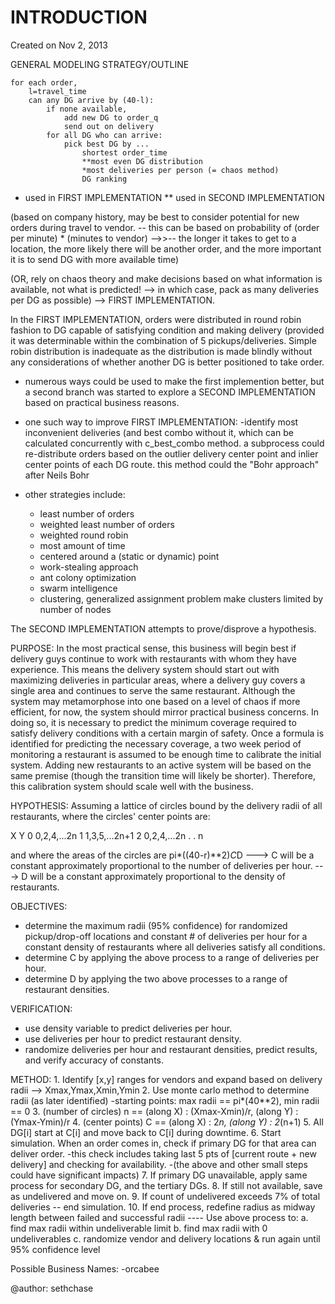 # INTRODUCTION

Created on Nov 2, 2013

GENERAL MODELING STRATEGY/OUTLINE

    for each order,
        l=travel_time
        can any DG arrive by (40-l):
            if none available,
                add new DG to order_q
                send out on delivery
            for all DG who can arrive:
                pick best DG by ...
                    shortest order_time
                    **most even DG distribution
                    *most deliveries per person (= chaos method)
                    DG ranking

*   used in FIRST IMPLEMENTATION
**  used in SECOND IMPLEMENTATION

(based on company history, may be best to consider potential for new orders during travel to vendor.
 -- this can be based on probability of (order per minute) * (minutes to vendor)
    -->>--  the longer it takes to get to a location, the more likely there will be another order,
            and the more important it is to send DG with more available time)

(OR, rely on chaos theory and make decisions based on what information is available, not what is
predicted! --> in which case, pack as many deliveries per DG as possible) --> FIRST IMPLEMENTATION.


In the FIRST IMPLEMENTATION, orders were distributed in round robin fashion to DG capable of satisfying
condition and making delivery (provided it was determinable within the combination of 5 pickups/deliveries.
Simple robin distribution is inadequate as the distribution is made blindly without any considerations of whether
 another DG is better positioned to take order.

 - numerous ways could be used to make the first implemention better, but a second branch was started to
 explore a SECOND IMPLEMENTATION based on practical business reasons.

 - one such way to improve FIRST IMPLEMENTATION:
    -identify most inconvenient deliveries (and best combo without it, which can be calculated concurrently
    with c_best_combo method. a subprocess could re-distribute orders based on the outlier delivery center point
     and inlier center points of each DG route. this method could the "Bohr approach" after Neils Bohr

 - other strategies include:
    - least number of orders
    - weighted least number of orders
    - weighted round robin
    - most amount of time
    - centered around a (static or dynamic) point
    - work-stealing approach
    - ant colony optimization
    - swarm intelligence
    - clustering, generalized assignment problem
        make clusters limited by number of nodes


The SECOND IMPLEMENTATION attempts to prove/disprove a hypothesis.

PURPOSE:  In the most practical sense, this business will begin best if delivery guys
continue to work with restaurants with whom they have experience.  This means the delivery system
should start out with maximizing deliveries in particular areas, where a delivery guy covers a single
area and continues to serve the same restaurant.  Although the system may metamorphose into one based
on a level of chaos if more efficient, for now, the system should mirror practical business concerns.
In doing so, it is necessary to predict the minimum coverage required to satisfy delivery conditions
with a certain margin of safety.  Once a formula is identified for predicting the necessary coverage,
a two week period of monitoring a restaurant is assumed to be enough time to calibrate the initial
system.  Adding new restaurants to an active system will be based on the same premise (though the
transition time will likely be shorter).  Therefore, this calibration system should scale well with
the business.

HYPOTHESIS: Assuming a lattice of circles bound by the delivery radii of all restaurants, where the
circles' center points are:

X             Y
0              0,2,4,...2n
1              1,3,5,...2n+1
2              0,2,4,...2n
.
.
n


and where the areas of the circles are pi*((40-r)**2)*C*D
---> C will be a constant approximately proportional to the number of deliveries per hour.
---> D will be a constant approximately proportional to the density of restaurants.

OBJECTIVES:
- determine the maximum radii (95% confidence) for randomized pickup/drop-off locations
    and constant # of deliveries per hour for a constant density of restaurants where all
    deliveries satisfy all conditions.
- determine C by applying the above process to a range of deliveries per hour.
- determine D by applying the two above processes to a range of restaurant densities.

VERIFICATION:
- use density variable to predict deliveries per hour.
- use deliveries per hour to predict restaurant density.
- randomize deliveries per hour and restaurant densities, predict results, and verify accuracy of constants.

METHOD:
    1. Identify [x,y] ranges for vendors and expand based on delivery radii --> Xmax,Ymax,Xmin,Ymin
    2. Use monte carlo method to determine radii (as later identified)
      -starting points: max radii == pi*(40**2), min radii == 0
    3. (number of circles) n == (along X) : (Xmax-Xmin)/r,  (along Y) : (Ymax-Ymin)/r
    4. (center points) C == (along X) : 2*n,  (along Y) : 2*(n+1)
    5. All DG[i] start at C[i] and move back to C[i] during downtime.
    6. Start simulation. When an order comes in, check if primary DG for that area can deliver order.
      -this check includes taking last 5 pts of [current route + new delivery] and checking for availability.
      -(the above and other small steps could have significant impacts)
    7. If primary DG unavailable, apply same process for secondary DG, and the tertiary DGs.
    8. If still not available, save as undelivered and move on.
    9. If count of undelivered exceeds 7% of total deliveries -- end simulation.
    10. If end process, redefine radius as midway length between failed and successful radii
    ----
    Use above process to:
        a. find max radii within undeliverable limit
        b. find max radii with 0 undeliverables
        c. randomize vendor and delivery locations & run again until 95% confidence level

Possible Business Names:
-orcabee

@author: sethchase
